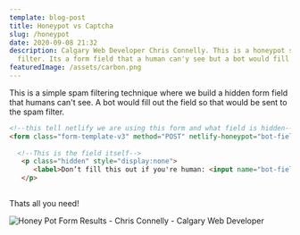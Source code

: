 ```yaml
---
template: blog-post
title: Honeypot vs Captcha
slug: /honeypot
date: 2020-09-08 21:32
description: Calgary Web Developer Chris Connelly. This is a honeypot spam
  filter. Its a form field that a human can'y see but a bot would fill out
featuredImage: /assets/carbon.png
---
```

This is a simple spam filtering technique where we build a hidden form field that humans can't see. A bot would fill out the field so that would be sent to the spam filter. 

```html
<!--this tell netlify we are using this form and what field is hidden-->
<form class="form-template-v3" method="POST" netlify-honeypot="bot-field" data-netlify="true">
 
  <!--This is the field itself-->
   <p class="hidden" style="display:none">
      <label>Don’t fill this out if you're human: <input name="bot-field" /></label>
   </p>
  
```

Thats all you need!

![Honey Pot Form Results - Chris Connelly - Calgary Web Developer](/assets/screen-shot-2020-09-08-at-9.29.53-pm.png "As you can see the field doesn't show up on the form.")